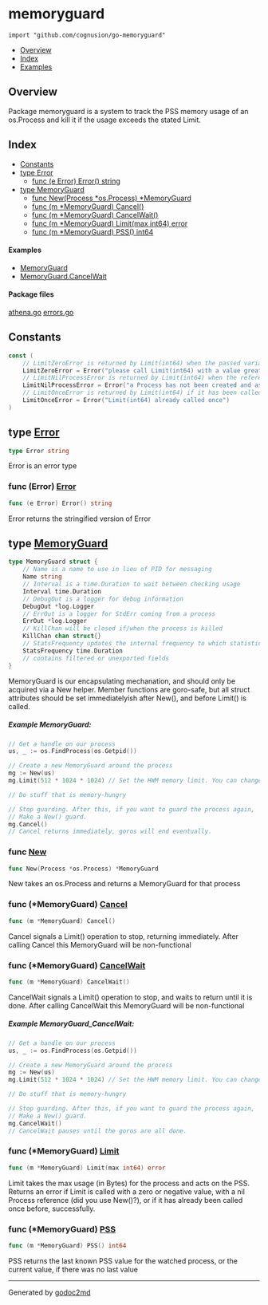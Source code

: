 

# memoryguard
`import "github.com/cognusion/go-memoryguard"`

* [Overview](#pkg-overview)
* [Index](#pkg-index)
* [Examples](#pkg-examples)

## <a name="pkg-overview">Overview</a>
Package memoryguard is a system to track the PSS memory usage of an os.Process
and kill it if the usage exceeds the stated Limit.




## <a name="pkg-index">Index</a>
* [Constants](#pkg-constants)
* [type Error](#Error)
  * [func (e Error) Error() string](#Error.Error)
* [type MemoryGuard](#MemoryGuard)
  * [func New(Process *os.Process) *MemoryGuard](#New)
  * [func (m *MemoryGuard) Cancel()](#MemoryGuard.Cancel)
  * [func (m *MemoryGuard) CancelWait()](#MemoryGuard.CancelWait)
  * [func (m *MemoryGuard) Limit(max int64) error](#MemoryGuard.Limit)
  * [func (m *MemoryGuard) PSS() int64](#MemoryGuard.PSS)

#### <a name="pkg-examples">Examples</a>
* [MemoryGuard](#example-memoryguard)
* [MemoryGuard.CancelWait](#example-memoryguard_cancelwait)

#### <a name="pkg-files">Package files</a>
[athena.go](https://github.com/cognusion/go-memoryguard/tree/master/athena.go) [errors.go](https://github.com/cognusion/go-memoryguard/tree/master/errors.go)


## <a name="pkg-constants">Constants</a>
``` go
const (
    // LimitZeroError is returned by Limit(int64) when the passed variable is <= 0.
    LimitZeroError = Error("please call Limit(int64) with a value greater than zero")
    // LimitNilProcessError is returned by Limit(int64) when the referenced *os.Process is nil.
    LimitNilProcessError = Error("a Process has not been created and assigned, or is nil")
    // LimitOnceError is returned by Limit(int64) if it has been called without error previously.
    LimitOnceError = Error("Limit(int64) already called once")
)
```




## <a name="Error">type</a> [Error](https://github.com/cognusion/go-memoryguard/tree/master/errors.go?s=558:575#L13)
``` go
type Error string
```
Error is an error type










### <a name="Error.Error">func</a> (Error) [Error](https://github.com/cognusion/go-memoryguard/tree/master/errors.go?s=627:656#L16)
``` go
func (e Error) Error() string
```
Error returns the stringified version of Error




## <a name="MemoryGuard">type</a> [MemoryGuard](https://github.com/cognusion/go-memoryguard/tree/master/athena.go?s=512:1354#L22)
``` go
type MemoryGuard struct {
    // Name is a name to use in lieu of PID for messaging
    Name string
    // Interval is a time.Duration to wait between checking usage
    Interval time.Duration
    // DebugOut is a logger for debug information
    DebugOut *log.Logger
    // ErrOut is a logger for StdErr coming from a process
    ErrOut *log.Logger
    // KillChan will be closed if/when the process is killed
    KillChan chan struct{}
    // StatsFrequency updates the internal frequency to which statistics are emitted to the debug logger. Default is 1 minute.
    StatsFrequency time.Duration
    // contains filtered or unexported fields
}

```
MemoryGuard is our encapsulating mechanation, and should only be acquired via a New helper.
Member functions are goro-safe, but all struct attributes should be set immediatelyish after New(),
and before Limit() is called.



##### Example MemoryGuard:
``` go
// Get a handle on our process
us, _ := os.FindProcess(os.Getpid())

// Create a new MemoryGuard around the process
mg := New(us)
mg.Limit(512 * 1024 * 1024) // Set the HWM memory limit. You can change this at any time

// Do stuff that is memory-hungry

// Stop guarding. After this, if you want to guard the process again,
// Make a New() guard.
mg.Cancel()
// Cancel returns immediately, goros will end eventually.
```





### <a name="New">func</a> [New](https://github.com/cognusion/go-memoryguard/tree/master/athena.go?s=1426:1468#L46)
``` go
func New(Process *os.Process) *MemoryGuard
```
New takes an os.Process and returns a MemoryGuard for that process





### <a name="MemoryGuard.Cancel">func</a> (\*MemoryGuard) [Cancel](https://github.com/cognusion/go-memoryguard/tree/master/athena.go?s=2234:2264#L76)
``` go
func (m *MemoryGuard) Cancel()
```
Cancel signals a Limit() operation to stop, returning immediately.
After calling Cancel this MemoryGuard will be non-functional




### <a name="MemoryGuard.CancelWait">func</a> (\*MemoryGuard) [CancelWait](https://github.com/cognusion/go-memoryguard/tree/master/athena.go?s=2516:2550#L87)
``` go
func (m *MemoryGuard) CancelWait()
```
CancelWait signals a Limit() operation to stop, and waits to return until it is done.
After calling CancelWait this MemoryGuard will be non-functional


##### Example MemoryGuard_CancelWait:
``` go
// Get a handle on our process
us, _ := os.FindProcess(os.Getpid())

// Create a new MemoryGuard around the process
mg := New(us)
mg.Limit(512 * 1024 * 1024) // Set the HWM memory limit. You can change this at any time

// Do stuff that is memory-hungry

// Stop guarding. After this, if you want to guard the process again,
// Make a New() guard.
mg.CancelWait()
// CancelWait pauses until the goros are all done.
```



### <a name="MemoryGuard.Limit">func</a> (\*MemoryGuard) [Limit](https://github.com/cognusion/go-memoryguard/tree/master/athena.go?s=3038:3082#L109)
``` go
func (m *MemoryGuard) Limit(max int64) error
```
Limit takes the max usage (in Bytes) for the process and acts on the PSS.
Returns an error if Limit is called with a zero or negative value,
with a nil Process reference (did you use New()?),
or if it has already been called once before, successfully.




### <a name="MemoryGuard.PSS">func</a> (\*MemoryGuard) [PSS](https://github.com/cognusion/go-memoryguard/tree/master/athena.go?s=1934:1967#L63)
``` go
func (m *MemoryGuard) PSS() int64
```
PSS returns the last known PSS value for the watched process,
or the current value, if there was no last value








- - -
Generated by [godoc2md](http://github.com/cognusion/godoc2md)
